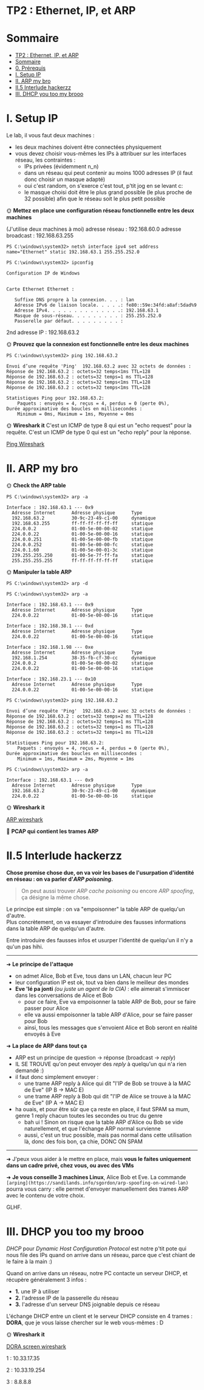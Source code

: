 # TP2 : Ethernet, IP, et ARP

# Sommaire

- [TP2 : Ethernet, IP, et ARP](#tp2--ethernet-ip-et-arp)
- [Sommaire](#sommaire)
- [0. Prérequis](#0-prérequis)
- [I. Setup IP](#i-setup-ip)
- [II. ARP my bro](#ii-arp-my-bro)
- [II.5 Interlude hackerzz](#ii5-interlude-hackerzz)
- [III. DHCP you too my brooo](#iii-dhcp-you-too-my-brooo)

# I. Setup IP

Le lab, il vous faut deux machines : 

- les deux machines doivent être connectées physiquement
- vous devez choisir vous-mêmes les IPs à attribuer sur les interfaces réseau, les contraintes :
  - IPs privées (évidemment n_n)
  - dans un réseau qui peut contenir au moins 1000 adresses IP (il faut donc choisir un masque adapté)
  - oui c'est random, on s'exerce c'est tout, p'tit jog en se levant c:
  - le masque choisi doit être le plus grand possible (le plus proche de 32 possible) afin que le réseau soit le plus petit possible

🌞 **Mettez en place une configuration réseau fonctionnelle entre les deux machines**

(J'utilise deux machines à moi)
adresse réseau : 192.168.60.0
adresse broadcast : 192.168.63.255
```
PS C:\windows\system32> netsh interface ipv4 set address name="Ethernet" static 192.168.63.1 255.255.252.0

PS C:\windows\system32> ipconfig

Configuration IP de Windows


Carte Ethernet Ethernet :

   Suffixe DNS propre à la connexion. . . : lan
   Adresse IPv6 de liaison locale. . . . .: fe80::59e:34fd:a8af:5dad%9
   Adresse IPv4. . . . . . . . . . . . . .: 192.168.63.1
   Masque de sous-réseau. . . . . . . . . : 255.255.252.0
   Passerelle par défaut. . . . . . . . . :
```
2nd adresse IP : 192.168.63.2

🌞 **Prouvez que la connexion est fonctionnelle entre les deux machines**
```
PS C:\windows\system32> ping 192.168.63.2

Envoi d’une requête 'Ping'  192.168.63.2 avec 32 octets de données :
Réponse de 192.168.63.2 : octets=32 temps<1ms TTL=128
Réponse de 192.168.63.2 : octets=32 temps=1 ms TTL=128
Réponse de 192.168.63.2 : octets=32 temps<1ms TTL=128
Réponse de 192.168.63.2 : octets=32 temps<1ms TTL=128

Statistiques Ping pour 192.168.63.2:
    Paquets : envoyés = 4, reçus = 4, perdus = 0 (perte 0%),
Durée approximative des boucles en millisecondes :
    Minimum = 0ms, Maximum = 1ms, Moyenne = 0ms
```

🌞 **Wireshark it**
C'est un ICMP de type 8 qui est un "echo request" pour la requête.
C'est un ICMP de type 0 qui est un "echo reply" pour la réponse.

[Ping Wireshark](./wireshark_screen_Ping_TP2.pcapng)

# II. ARP my bro

🌞 **Check the ARP table**
```
PS C:\windows\system32> arp -a

Interface : 192.168.63.1 --- 0x9
  Adresse Internet      Adresse physique      Type
  192.168.63.2          30-9c-23-49-c1-00     dynamique
  192.168.63.255        ff-ff-ff-ff-ff-ff     statique
  224.0.0.2             01-00-5e-00-00-02     statique
  224.0.0.22            01-00-5e-00-00-16     statique
  224.0.0.251           01-00-5e-00-00-fb     statique
  224.0.0.252           01-00-5e-00-00-fc     statique
  224.0.1.60            01-00-5e-00-01-3c     statique
  239.255.255.250       01-00-5e-7f-ff-fa     statique
  255.255.255.255       ff-ff-ff-ff-ff-ff     statique
```
🌞 **Manipuler la table ARP**
```
PS C:\windows\system32> arp -d
```

```
PS C:\windows\system32> arp -a

Interface : 192.168.63.1 --- 0x9
  Adresse Internet      Adresse physique      Type
  224.0.0.22            01-00-5e-00-00-16     statique

Interface : 192.168.38.1 --- 0xd
  Adresse Internet      Adresse physique      Type
  224.0.0.22            01-00-5e-00-00-16     statique

Interface : 192.168.1.98 --- 0xe
  Adresse Internet      Adresse physique      Type
  192.168.1.254         38-35-fb-cf-30-cc     dynamique
  224.0.0.2             01-00-5e-00-00-02     statique
  224.0.0.22            01-00-5e-00-00-16     statique

Interface : 192.168.23.1 --- 0x10
  Adresse Internet      Adresse physique      Type
  224.0.0.22            01-00-5e-00-00-16     statique
```
```
PS C:\windows\system32> ping 192.168.63.2

Envoi d’une requête 'Ping'  192.168.63.2 avec 32 octets de données :
Réponse de 192.168.63.2 : octets=32 temps=2 ms TTL=128
Réponse de 192.168.63.2 : octets=32 temps=1 ms TTL=128
Réponse de 192.168.63.2 : octets=32 temps=1 ms TTL=128
Réponse de 192.168.63.2 : octets=32 temps=1 ms TTL=128

Statistiques Ping pour 192.168.63.2:
    Paquets : envoyés = 4, reçus = 4, perdus = 0 (perte 0%),
Durée approximative des boucles en millisecondes :
    Minimum = 1ms, Maximum = 2ms, Moyenne = 1ms
```
```
PS C:\windows\system32> arp -a

Interface : 192.168.63.1 --- 0x9
  Adresse Internet      Adresse physique      Type
  192.168.63.2          30-9c-23-49-c1-00     dynamique
  224.0.0.22            01-00-5e-00-00-16     statique
```
🌞 **Wireshark it**

[ARP wireshark](./arp_wireshark_screen.pcapng)

🦈 **PCAP qui contient les trames ARP**

# II.5 Interlude hackerzz

**Chose promise chose due, on va voir les bases de l'usurpation d'identité en réseau : on va parler d'*ARP poisoning*.**

> On peut aussi trouver *ARP cache poisoning* ou encore *ARP spoofing*, ça désigne la même chose.

Le principe est simple : on va "empoisonner" la table ARP de quelqu'un d'autre.  
Plus concrètement, on va essayer d'introduire des fausses informations dans la table ARP de quelqu'un d'autre.

Entre introduire des fausses infos et usurper l'identité de quelqu'un il n'y a qu'un pas hihi.

---

➜ **Le principe de l'attaque**

- on admet Alice, Bob et Eve, tous dans un LAN, chacun leur PC
- leur configuration IP est ok, tout va bien dans le meilleur des mondes
- **Eve 'lé pa jonti** *(ou juste un agent de la CIA)* : elle aimerait s'immiscer dans les conversations de Alice et Bob
  - pour ce faire, Eve va empoisonner la table ARP de Bob, pour se faire passer pour Alice
  - elle va aussi empoisonner la table ARP d'Alice, pour se faire passer pour Bob
  - ainsi, tous les messages que s'envoient Alice et Bob seront en réalité envoyés à Eve

➜ **La place de ARP dans tout ça**

- ARP est un principe de question -> réponse (broadcast -> *reply*)
- IL SE TROUVE qu'on peut envoyer des *reply* à quelqu'un qui n'a rien demandé :)
- il faut donc simplement envoyer :
  - une trame ARP reply à Alice qui dit "l'IP de Bob se trouve à la MAC de Eve" (IP B -> MAC E)
  - une trame ARP reply à Bob qui dit "l'IP de Alice se trouve à la MAC de Eve" (IP A -> MAC E)
- ha ouais, et pour être sûr que ça reste en place, il faut SPAM sa mum, genre 1 reply chacun toutes les secondes ou truc du genre
  - bah ui ! Sinon on risque que la table ARP d'Alice ou Bob se vide naturellement, et que l'échange ARP normal survienne
  - aussi, c'est un truc possible, mais pas normal dans cette utilisation là, donc des fois bon, ça chie, DONC ON SPAM

---

➜ J'peux vous aider à le mettre en place, mais **vous le faites uniquement dans un cadre privé, chez vous, ou avec des VMs**

➜ **Je vous conseille 3 machines Linux**, Alice Bob et Eve. La commande `[arping](https://sandilands.info/sgordon/arp-spoofing-on-wired-lan)` pourra vous carry : elle permet d'envoyer manuellement des trames ARP avec le contenu de votre choix.

GLHF.

# III. DHCP you too my brooo

*DHCP* pour *Dynamic Host Configuration Protocol* est notre p'tit pote qui nous file des IPs quand on arrive dans un réseau, parce que c'est chiant de le faire à la main :)

Quand on arrive dans un réseau, notre PC contacte un serveur DHCP, et récupère généralement 3 infos :

- **1.** une IP à utiliser
- **2.** l'adresse IP de la passerelle du réseau
- **3.** l'adresse d'un serveur DNS joignable depuis ce réseau

L'échange DHCP  entre un client et le serveur DHCP consiste en 4 trames : **DORA**, que je vous laisse chercher sur le web vous-mêmes : D

🌞 **Wireshark it**

[DORA screen wireshark](./dora_wireshark.pcapng)

1 : 10.33.17.35

2 : 10.33.19.254

3 : 8.8.8.8